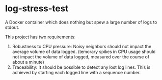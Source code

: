 # log-stress-test
A Docker container which does nothing but spew a large number of logs to stdout.

This project has two requirements:
1. Robustness to CPU pressure: Noisy neighbors should not impact the average volume of data logged. (temorary spikes in CPU usage should not impact the volume of data logged, measured over the course of about a minute)
2. Traceability: It should be possible to detect any lost log lines. This is achieved by starting each logged line with a sequence number.

